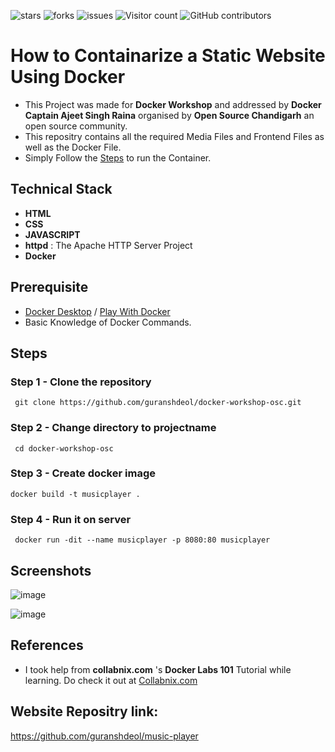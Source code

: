 ![stars](https://img.shields.io/github/stars/Open-Source-Chandigarh/project-template)
![forks](https://img.shields.io/github/forks/Open-Source-Chandigarh/project-template)
![issues](https://img.shields.io/github/issues/Open-Source-Chandigarh/project-template)
![Visitor count](https://shields-io-visitor-counter.herokuapp.com/badge?page=Open-Source-Chandigarh.project-template)
![GitHub contributors](https://img.shields.io/github/contributors/Open-Source-Chandigarh/project-template)



# How to Containarize a Static Website Using Docker
- This Project was made for **Docker Workshop** and addressed by **Docker Captain Ajeet Singh Raina** organised by **Open Source Chandigarh** an open source community.
- This repositry contains all the required Media Files and Frontend Files as well as the Docker File.
- Simply Follow the [Steps](https://github.com/guranshdeol/docker-workshop-osc/edit/main/README.md#steps) to run the Container.



## Technical Stack

- **HTML**
- **CSS**
- **JAVASCRIPT**
- **httpd** : The Apache HTTP Server Project
- **Docker**

<!---
## How it works?

- Add architecture diagram
- Show detailed information on how it works
--->

## Prerequisite

- [Docker Desktop](https://www.docker.com/products/docker-desktop) / [Play With Docker](https://labs.play-with-docker.com/)
- Basic Knowledge of Docker Commands.

## Steps


### Step 1 - Clone the repository

```
 git clone https://github.com/guranshdeol/docker-workshop-osc.git
```

### Step 2 - Change directory to projectname

```
 cd docker-workshop-osc
```

### Step 3 - Create docker image

```
docker build -t musicplayer .
```

### Step 4 - Run it on server

```
 docker run -dit --name musicplayer -p 8080:80 musicplayer
```

## Screenshots
![image](https://user-images.githubusercontent.com/91736425/184574629-be76544c-a8bb-42eb-a777-3367d70c4da7.png)

![image](https://user-images.githubusercontent.com/91736425/184574445-5ba8aa3d-ccb2-4c94-8243-d98c0f0ad367.png)
 

## References

* I took help from **collabnix.com** 's **Docker Labs 101** Tutorial while learning.
Do check it out at [Collabnix.com](https://www.collabnix.com)

## Website Repositry link: 
https://github.com/guranshdeol/music-player

